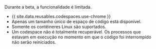 Durante a beta, a funcionalidade é limitada.
- {{ site.data.reusables.codespaces.use-chrome }}
- Apenas um tamanho único de espaço de código está disponível.
- Somente os contêineres Linux são suportados.
- Um codespace não é totalmente recuperável. Os processos que estavam em execução no momento em que o código foi interrompido não serão reiniciados.
